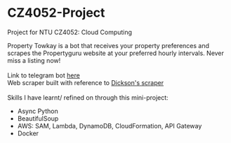 # CZ4052-Project

Project for NTU CZ4052: Cloud Computing

Property Towkay is a bot that receives your property preferences and scrapes the Propertyguru website at your preferred hourly intervals. Never miss a listing now!<br />
<br />
Link to telegram bot [here](https://t.me/property_towkay_bot)<br />
Web scraper built with reference to [Dickson's scraper](https://github.com/DicksonC96/PropertyGuru-Scraper)<br /><br />
Skills I have learnt/ refined on through this mini-project:

- Async Python
- BeautifulSoup
- AWS: SAM, Lambda, DynamoDB, CloudFormation, API Gateway
- Docker
